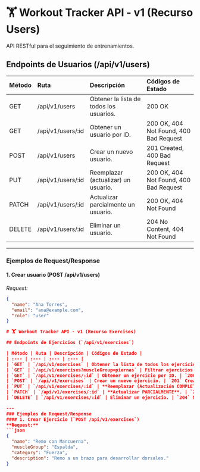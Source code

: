 # 🏋 Workout Tracker API - v1 (Recurso Users)

API RESTful para el seguimiento de entrenamientos.

## Endpoints de Usuarios (/api/v1/users)

| Método | Ruta | Descripción | Códigos de Estado |
| :--- | :--- | :--- | :--- |
| GET | /api/v1/users | Obtener la lista de todos los usuarios. | 200 OK |
| GET | /api/v1/users/:id | Obtener un usuario por ID. | 200 OK, 404 Not Found, 400 Bad Request |
| POST | /api/v1/users | Crear un nuevo usuario. | 201 Created, 400 Bad Request |
| PUT | /api/v1/users/:id | Reemplazar (actualizar) un usuario. | 200 OK, 404 Not Found, 400 Bad Request |
| PATCH | /api/v1/users/:id | Actualizar parcialmente un usuario. | 200 OK, 404 Not Found |
| DELETE | /api/v1/users/:id | Eliminar un usuario. | 204 No Content, 404 Not Found |

---

### Ejemplos de Request/Response

#### 1. Crear usuario (POST /api/v1/users)

*Request:*
```json
{
  "name": "Ana Torres",
  "email": "ana@example.com",
  "role": "user"
}

# 🏋️ Workout Tracker API - v1 (Recurso Exercises)

## Endpoints de Ejercicios (`/api/v1/exercises`)

| Método | Ruta | Descripción | Códigos de Estado |
| :--- | :--- | :--- | :--- |
| `GET` | `/api/v1/exercises` | Obtener la lista de todos los ejercicios. | `200` OK |
| `GET` | `/api/v1/exercises?muscleGroup=piernas` | Filtrar ejercicios por grupo muscular. | `200` OK |
| `GET` | `/api/v1/exercises/:id` | Obtener un ejercicio por ID. | `200` OK, `404` Not Found |
| `POST` | `/api/v1/exercises` | Crear un nuevo ejercicio. | `201` Created, `400` Bad Request |
| `PUT` | `/api/v1/exercises/:id` | **Reemplazar (Actualización COMPLETA)**. | `200` OK, `404` Not Found, `400` Bad Request (si faltan campos clave) |
| `PATCH` | `/api/v1/exercises/:id` | **Actualizar PARCIALMENTE**. | `200` OK, `404` Not Found |
| `DELETE` | `/api/v1/exercises/:id` | Eliminar un ejercicio. | `204` No Content, `404` Not Found |

---
### Ejemplos de Request/Response
#### 1. Crear Ejercicio (`POST /api/v1/exercises`)
**Request:**
```json
{
  "name": "Remo con Mancuerna",
  "muscleGroup": "Espalda",
  "category": "Fuerza",
  "description": "Remo a un brazo para desarrollar dorsales."
}